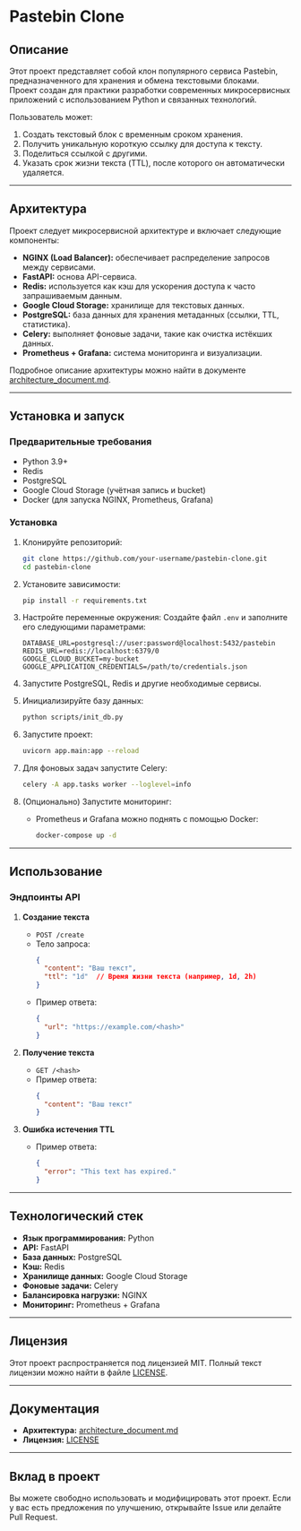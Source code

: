 # Pastebin Clone

## Описание

Этот проект представляет собой клон популярного сервиса Pastebin, предназначенного для хранения и обмена текстовыми блоками.  
Проект создан для практики разработки современных микросервисных приложений с использованием Python и связанных технологий.

Пользователь может:
1. Создать текстовый блок с временным сроком хранения.
2. Получить уникальную короткую ссылку для доступа к тексту.
3. Поделиться ссылкой с другими.
4. Указать срок жизни текста (TTL), после которого он автоматически удаляется.

---

## Архитектура

Проект следует микросервисной архитектуре и включает следующие компоненты:
- **NGINX (Load Balancer):** обеспечивает распределение запросов между сервисами.
- **FastAPI:** основа API-сервиса.
- **Redis:** используется как кэш для ускорения доступа к часто запрашиваемым данным.
- **Google Cloud Storage:** хранилище для текстовых данных.
- **PostgreSQL:** база данных для хранения метаданных (ссылки, TTL, статистика).
- **Celery:** выполняет фоновые задачи, такие как очистка истёкших данных.
- **Prometheus + Grafana:** система мониторинга и визуализации.

Подробное описание архитектуры можно найти в документе [architecture_document.md](./architecture_document.md).

---

## Установка и запуск

### Предварительные требования

- Python 3.9+
- Redis
- PostgreSQL
- Google Cloud Storage (учётная запись и bucket)
- Docker (для запуска NGINX, Prometheus, Grafana)

### Установка

1. Клонируйте репозиторий:
   ```bash
   git clone https://github.com/your-username/pastebin-clone.git
   cd pastebin-clone
   ```

2. Установите зависимости:
   ```bash
   pip install -r requirements.txt
   ```

3. Настройте переменные окружения:
   Создайте файл `.env` и заполните его следующими параметрами:
   ```
   DATABASE_URL=postgresql://user:password@localhost:5432/pastebin
   REDIS_URL=redis://localhost:6379/0
   GOOGLE_CLOUD_BUCKET=my-bucket
   GOOGLE_APPLICATION_CREDENTIALS=/path/to/credentials.json
   ```

4. Запустите PostgreSQL, Redis и другие необходимые сервисы.

5. Инициализируйте базу данных:
   ```bash
   python scripts/init_db.py
   ```

6. Запустите проект:
   ```bash
   uvicorn app.main:app --reload
   ```

7. Для фоновых задач запустите Celery:
   ```bash
   celery -A app.tasks worker --loglevel=info
   ```

8. (Опционально) Запустите мониторинг:
   - Prometheus и Grafana можно поднять с помощью Docker:
     ```bash
     docker-compose up -d
     ```

---

## Использование

### Эндпоинты API

1. **Создание текста**
   - `POST /create`
   - Тело запроса:
     ```json
     {
       "content": "Ваш текст",
       "ttl": "1d"  // Время жизни текста (например, 1d, 2h)
     }
     ```
   - Пример ответа:
     ```json
     {
       "url": "https://example.com/<hash>"
     }
     ```

2. **Получение текста**
   - `GET /<hash>`
   - Пример ответа:
     ```json
     {
       "content": "Ваш текст"
     }
     ```

3. **Ошибка истечения TTL**
   - Пример ответа:
     ```json
     {
       "error": "This text has expired."
     }
     ```

---

## Технологический стек

- **Язык программирования:** Python
- **API:** FastAPI
- **База данных:** PostgreSQL
- **Кэш:** Redis
- **Хранилище данных:** Google Cloud Storage
- **Фоновые задачи:** Celery
- **Балансировка нагрузки:** NGINX
- **Мониторинг:** Prometheus + Grafana

---

## Лицензия

Этот проект распространяется под лицензией MIT. Полный текст лицензии можно найти в файле [LICENSE](./LICENSE).

---

## Документация

- **Архитектура:** [architecture_document.md](./architecture_document.md)
- **Лицензия:** [LICENSE](./LICENSE)

---

## Вклад в проект

Вы можете свободно использовать и модифицировать этот проект. Если у вас есть предложения по улучшению, открывайте Issue или делайте Pull Request.

